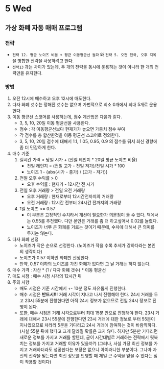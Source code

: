 # 5 Wed

## 가상 화폐 자동 매매 프로그램

### 전략

* `전략 12. 평균 노이즈 비율 + 평균 이동평균선 돌파` 와 `전략 5. 오전 천국, 오후 지옥` 을 병합한 전략을 사용하려고 한다.
* `전략13` 과는 차이가 있는데, 두 개의 전략을 동시에 운용하는 것이 아니라 한 개의 전략만을 유지한다.

### 방법

1. 오전 12시에 매수하고 오후 12시에 매도한다.
2. 다자 화폐 갯수는 정해진 갯수는 없으며 가변적으로 최소 0개에서 최대 5개로 운용한다.
3. 이동 평균선 스코어를 사용하는데, 점수 계산법은 다음과 같다.
   * 3, 5, 10, 20일 이동 평균선을 사용한다.
   * 점수 : 각 이동평균선보다 현재가가 높으면 가중치 점수 부여
   * 각 점수를 총 합산한것을 이동 평균선 스코어로 정의한다.
   * 3, 5, 10, 20일 점수에 대해서 1.1, 1.05, 0.95, 0.9 의 점수를 둬서 최신 경향에 좀 더 민감하게 한다.
4. 매수 기준
   1. 실시간 가격 &gt; 당일 시가 + \(전일 레인지 \* 20일 평균 노이즈 비율\)
      * 전일 레인지 = \(전일 고가 - 전일 저가\)/전일 시가 \* 100
      * 노이즈 1 - {abs\(시가 - 종가\) / \(고가 - 저가\)}
   2. 전일 오후 수익률 &gt; 0
      * 오후 수익률 : 현재가 - 12시간 전 시가
   3. 전일 오후 거래량 &gt; 전일 오전 거래량
      * 오후 거래량 : 현재로부터 12시간전까지의 거래량
      * 오전 거래량 : 12시간 전부터 24시간 전까지의 거래량
   4. 1일 노이즈 &lt;= 0.57
      * 이 부분은 고정적인 수치라서 개선이 필요한가 의문점이 들 수 있다. 책에서는 0.55를 추천했다. 다만 본인은 거래를 좀 더 하고싶어서 0.02를 늘렸다.
      * 노이즈가 너무 큰 화폐를 거르는 것이기 때문에, 수치에 대해서 큰 의미를 두지는 않는다.
5. 다자 화폐 선정
   * 노이즈가 작은 순으로 선정한다. \(노이즈가 작을 수록 추세가 강하다라는 본인의 생각이다\)
   * 노이즈가 0.57 이하인 화폐만 선정한다.
   * 만약, 0.57 이하의 노이즈를 가진 화폐가 없다면 그 날 거래는 하지 않는다.
6. 매수 가격 : 자산 \* \(1 / 다자 화폐 갯수\) \* 이동 평균선
7. 매도 시점 : 매수 시점 시각의 12시간 뒤
8. 주의 사항
   * 매도 시점은 기준 시간에서 +- 10분 정도 자유롭게 진행한다.
   * 매수 시점은 **반드시!!**! 거래 시각이 지나고 나서 진행해야 한다. 24시 거래를 두고 23시 55분에 진행한다면 아직 24시 정보가 없으므로 전일 24시 정보로 진행이 된다.
   * 또한, 매수 시점은 거래 시각으로부터 최대 15분 안으로 진행해야 한다. 23시 거래에 대해서 23시 55분에 진행한다면 23시 거래에 대한 정보로 부터 55분이 지나있으므로 차라리 5분을 기다리고 24시 거래에 참여하는 것이 바람직하다. \(사실 55분 뒤에 했다고 크게 달라질 확률은 크지 않다. 하지만 5분만 기다리면 새로운 정보를 가지고 거래를 할텐데, 굳이 시간대별로 거래하는 전략에서 뒷북치는 정보를 가지고 거래할 이유가 있을까?\) \(그러나, 사실 가장 최신 정보를 가지고 거래하더라도 성공한다는 보장은 없으니 아이러니한 부분이다. 그나마 자신의 전략을 믿는다면 최신 정보를 반영할 때 제일 큰 수익을 얻을 수 있다는 점이 작용할 것이다\)



